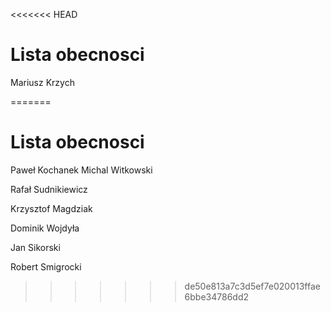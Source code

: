 <<<<<<< HEAD
# Lista obecnosci
Mariusz Krzych


=======
# Lista obecnosci
Paweł Kochanek
Michal Witkowski



Rafał Sudnikiewicz

Krzysztof Magdziak



Dominik Wojdyła








Jan Sikorski

Robert Smigrocki
>>>>>>> de50e813a7c3d5ef7e020013ffae6bbe34786dd2
